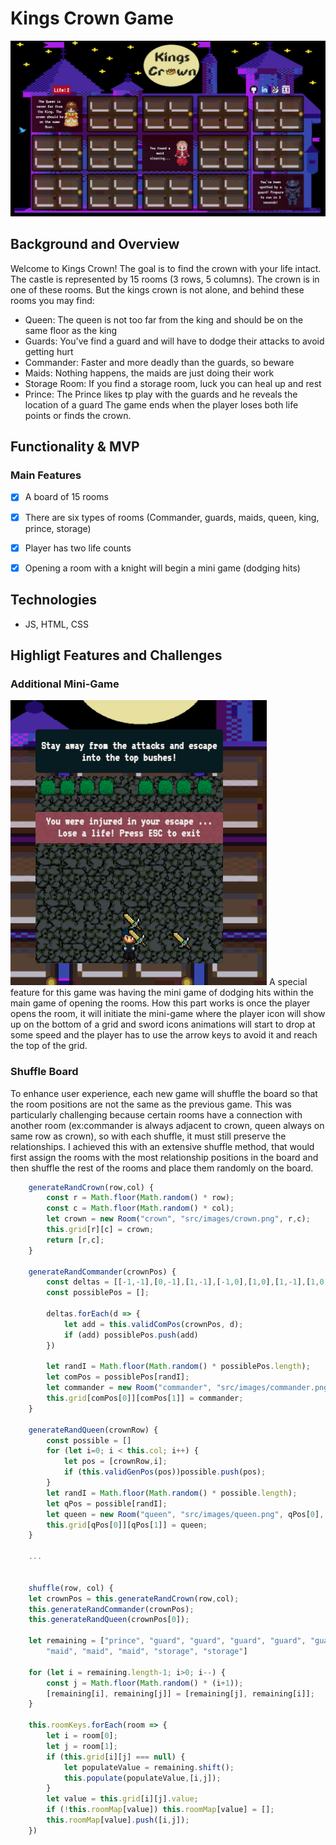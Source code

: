 # Kings Crown Game 
<img src="/src/images/readme.png"/>

## Background and Overview
Welcome to Kings Crown! The goal is to find the crown with your life intact. The castle is represented by 15 rooms (3 rows, 5 columns). The crown is in one of these rooms. But the kings crown is not alone, and behind these rooms you may find:
- Queen: The queen is not too far from the king and should be on the same floor as the king
- Guards: You've find a guard and will have to dodge their attacks to avoid getting hurt
- Commander: Faster and more deadly than the guards, so beware
- Maids: Nothing happens, the maids are just doing their work
- Storage Room: If you find a storage room, luck you can heal up and rest
- Prince: The Prince likes tp play with the guards and he reveals the location of a guard 
The game ends when the player loses both life points or finds the crown.

## Functionality & MVP
### Main Features
- [x] A board of 15 rooms
- [x] There are six types of rooms (Commander, guards, maids, queen, king, prince, storage)
- [x] Player has two life counts
- [x] Opening a room with a knight will begin a mini game (dodging hits)


## Technologies
- JS, HTML, CSS

## Highligt Features and Challenges

### Additional Mini-Game
<img src="/src/images/readme-dodge.png"/>
A special feature for this game was having the mini game of dodging hits within the main game of opening the rooms. How this part works is once the player opens the room, it will initiate the mini-game where the player icon will show up on the bottom of a grid and sword icons animations will start to drop at some speed and the player has to use the arrow keys to avoid it and reach the top of the grid.

### Shuffle Board
To enhance user experience, each new game will shuffle the board so that the room positions are not the same as the previous game. This was particularly challenging because certain rooms have a connection with another room (ex:commander is always adjacent to crown, queen always on same row as crown), so with each shuffle, it must still preserve the relationships. I achieved this with an extensive shuffle method, that would first assign the rooms with the most relationship positions in the board and then shuffle the rest of the rooms and place them randomly on the board.

```jsx
    generateRandCrown(row,col) {
        const r = Math.floor(Math.random() * row);
        const c = Math.floor(Math.random() * col);
        let crown = new Room("crown", "src/images/crown.png", r,c);
        this.grid[r][c] = crown;
        return [r,c];
    }

    generateRandCommander(crownPos) {
        const deltas = [[-1,-1],[0,-1],[1,-1],[-1,0],[1,0],[1,-1],[1,0],[1,1]];
        const possiblePos = [];

        deltas.forEach(d => {
            let add = this.validComPos(crownPos, d);
            if (add) possiblePos.push(add)
        })

        let randI = Math.floor(Math.random() * possiblePos.length);
        let comPos = possiblePos[randI];
        let commander = new Room("commander", "src/images/commander.png", comPos[0],comPos[1]);
        this.grid[comPos[0]][comPos[1]] = commander;
    }

    generateRandQueen(crownRow) {
        const possible = []
        for (let i=0; i < this.col; i++) {
            let pos = [crownRow,i];
            if (this.validGenPos(pos))possible.push(pos);
        }
        let randI = Math.floor(Math.random() * possible.length);
        let qPos = possible[randI];
        let queen = new Room("queen", "src/images/queen.png", qPos[0], qPos[1]);
        this.grid[qPos[0]][qPos[1]] = queen;
    }

    ...

    
    shuffle(row, col) {
    let crownPos = this.generateRandCrown(row,col);
    this.generateRandCommander(crownPos);
    this.generateRandQueen(crownPos[0]);

    let remaining = ["prince", "guard", "guard", "guard", "guard", "guard", "guard",
        "maid", "maid", "maid", "storage", "storage"]

    for (let i = remaining.length-1; i>0; i--) {
        const j = Math.floor(Math.random() * (i+1));
        [remaining[i], remaining[j]] = [remaining[j], remaining[i]];
    }

    this.roomKeys.forEach(room => {
        let i = room[0];
        let j = room[1];
        if (this.grid[i][j] === null) {
            let populateValue = remaining.shift();
            this.populate(populateValue,[i,j]);
        }
        let value = this.grid[i][j].value;
        if (!this.roomMap[value]) this.roomMap[value] = [];
        this.roomMap[value].push([i,j]);
    })

```


